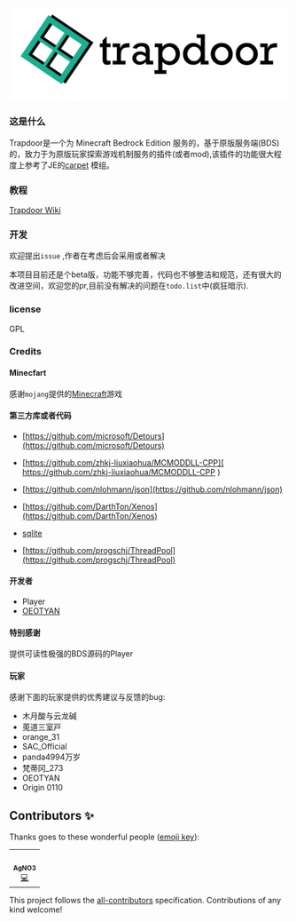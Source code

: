 ![](img/logo.png)
### 这是什么

 Trapdoor是一个为 Minecraft Bedrock Edition 服务的，基于原版服务端(BDS)的，致力于为原版玩家探索游戏机制服务的插件(或者mod),该插件的功能很大程度上参考了JE的[carpet](https://github.com/gnembon/fabric-carpet) 模组。
### 教程
[Trapdoor Wiki](https://github.com/hhhxiao/TrapDoor/wiki)

### 开发

欢迎提出`issue` ,作者在考虑后会采用或者解决

本项目目前还是个beta版，功能不够完善，代码也不够整洁和规范，还有很大的改进空间，欢迎您的pr,目前没有解决的问题在`todo.list`中(疯狂暗示).

### license 
GPL

### Credits

#### Minecfart
感谢`mojang`提供的[Minecraft](https://www.minecraft.net/zh-hans)游戏

#### 第三方库或者代码

- [https://github.com/microsoft/Detours](https://github.com/microsoft/Detours)

- [https://github.com/zhkj-liuxiaohua/MCMODDLL-CPP]( https://github.com/zhkj-liuxiaohua/MCMODDLL-CPP )

- [https://github.com/nlohmann/json](https://github.com/nlohmann/json)

- [https://github.com/DarthTon/Xenos](https://github.com/DarthTon/Xenos) 

- [sqlite](https://www.sqlite.org/index.html)

- [https://github.com/progschj/ThreadPool](https://github.com/progschj/ThreadPool)
#### 开发者
- Player
- [OEOTYAN](https://github.com/OEOTYAN)
#### 特别感谢
提供可读性极强的BDS源码的Player
#### 
#### 玩家
感谢下面的玩家提供的优秀建议与反馈的bug:
- 木月酸与云龙碱
- 莵道三室戸
- orange_31 
- SAC_Official
- panda4994万岁
- 梵蒂冈_273
- OEOTYAN
- Origin 0110

## Contributors ✨

Thanks goes to these wonderful people ([emoji key](https://allcontributors.org/docs/en/emoji-key)):

<!-- ALL-CONTRIBUTORS-LIST:START - Do not remove or modify this section -->
<!-- prettier-ignore-start -->
<!-- markdownlint-disable -->
<table>
  <tr>
    <td align="center"><a href="https://github.com/hhhxiao"><img src="https://avatars0.githubusercontent.com/u/33011851?v=4?s=100" width="100px;" alt=""/><br /><sub><b>AgNO3</b></sub></a><br /><a href="https://github.com/hhhxiao/TrapDoor/commits?author=hhhxiao" title="Code">💻</a></td>
  </tr>
</table>

<!-- markdownlint-restore -->
<!-- prettier-ignore-end -->

<!-- ALL-CONTRIBUTORS-LIST:END -->

This project follows the [all-contributors](https://github.com/all-contributors/all-contributors) specification. Contributions of any kind welcome!